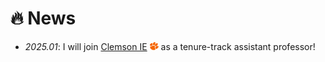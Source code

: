 # 🔥 News
- *2025.01*: I will join [Clemson IE](https://www.clemson.edu/cecas/departments/ie/index.html) <img src='./images/clemson.png' style='width: 1em;'> as a tenure-track assistant professor!

